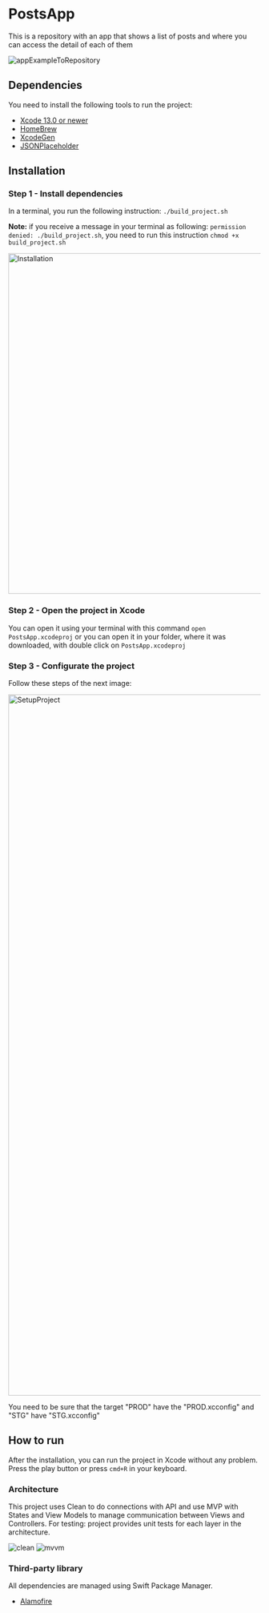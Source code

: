 # PostsApp
This is a repository with an app that shows a list of posts and where you can access the detail of each of them

![appExampleToRepository](https://user-images.githubusercontent.com/4505476/136741486-87965c38-485f-4473-8db8-af863e9dfe08.gif)


## Dependencies
You need to install the following tools to run the project:
- [Xcode 13.0 or newer](https://developer.apple.com/download)
- [HomeBrew](https://brew.sh/)
- [XcodeGen](https://github.com/yonaskolb/XcodeGen#installing)
- [JSONPlaceholder](https://jsonplaceholder.typicode.com/)

## Installation

### Step 1 - Install dependencies
In a terminal, you run the following instruction: `./build_project.sh` 

**Note:** if you receive a message in your terminal as following: `permission denied: ./build_project.sh`, you need to run this instruction `chmod +x build_project.sh` 

<img width="680" alt="Installation" src="https://user-images.githubusercontent.com/4505476/136675275-b41b3c17-0f9b-4d1b-88ec-302aaf73fafa.png">


### Step 2 - Open the project in Xcode
You can open it using your terminal with this command `open PostsApp.xcodeproj` or you can open it in your folder, where it was downloaded, with double click on `PostsApp.xcodeproj`

### Step 3 - Configurate the project
Follow these steps of the next image:

<img width="1400" alt="SetupProject" src="https://user-images.githubusercontent.com/4505476/136675356-1da95653-3938-46d4-b040-6f304c8bda7a.png">

You need to be sure that the target "PROD" have the "PROD.xcconfig" and "STG" have "STG.xcconfig"

## How to run
After the installation, you can run the project in Xcode without any problem. Press the play button or press `cmd+R` in your keyboard.

### Architecture
This project uses Clean to do connections with API and use MVP with States and View Models to manage communication between Views and Controllers. For testing: project provides unit tests for each layer in the architecture.

![clean](https://user-images.githubusercontent.com/4505476/136741587-947c4f5b-b4c9-46d8-b0f7-73fd4121fb74.jpeg)
![mvvm](https://user-images.githubusercontent.com/4505476/136741596-a9f36ac7-4824-41db-9d5a-bc50e60bbadf.jpeg)

### Third-party library
All dependencies are managed using Swift Package Manager.

- [Alamofire](https://github.com/Alamofire/Alamofire)
